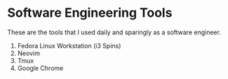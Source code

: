 # Software Engineering Tools

These are the tools that I used daily and sparingly as a software engineer.

1. Fedora Linux Workstation (i3 Spins)
2. Neovim
3. Tmux
4. Google Chrome
